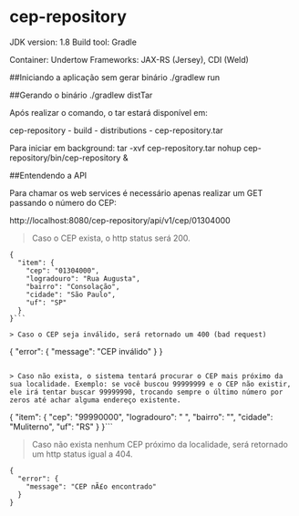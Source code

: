 # cep-repository

JDK version: 1.8
Build tool: Gradle

Container: Undertow
Frameworks: JAX-RS (Jersey), CDI (Weld)

##Iniciando a aplicação sem gerar binário
./gradlew run

##Gerando o binário
./gradlew distTar

Após realizar o comando, o tar estará disponível em:

cep-repository
    - build
        - distributions
            - cep-repository.tar


Para iniciar em background:
tar -xvf cep-repository.tar
nohup cep-repository/bin/cep-repository &

##Entendendo a API

Para chamar os web services é necessário apenas realizar um GET passando o número do CEP:

http://localhost:8080/cep-repository/api/v1/cep/01304000

> Caso o CEP exista, o http status será 200.

```
{
  "item": {
    "cep": "01304000",
    "logradouro": "Rua Augusta",
    "bairro": "Consolação",
    "cidade": "São Paulo",
    "uf": "SP"
  }
}```

> Caso o CEP seja inválido, será retornado um 400 (bad request)

```
{
  "error": {
    "message": "CEP inválido"
  }
}
```

> Caso não exista, o sistema tentará procurar o CEP mais próximo da sua localidade. Exemplo: se você buscou 99999999 e o CEP não existir, ele irá tentar buscar 99999990, trocando sempre o último número por zeros até achar alguma endereço existente.

```
{
  "item": {
    "cep": "99990000",
    "logradouro": " ",
    "bairro": "",
    "cidade": "Muliterno",
    "uf": "RS"
  }
}```


> Caso não exista nenhum CEP próximo da localidade, será retornado um http status igual a 404.

```
{
  "error": {
    "message": "CEP nÃ£o encontrado"
  }
}
```